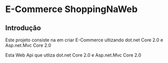 E-Commerce ShoppingNaWeb
======================
Introdução
------
Este projeto consiste na em criar E-Commerce ultizando dot.net Core 2.0 e Asp.net.Mvc Core 2.0

Esta Web Api que utliza dot.net Core 2.0 e Asp.net.Mvc Core 2.0
